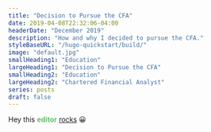 ```yaml
---
title: "Decision to Pursue the CFA"
date: 2019-04-08T22:32:06-04:00
headerDate: "December 2019"
description: "How and why I decided to pursue the CFA."
styleBaseURL: "/hugo-quickstart/build/"
image: "default.jpg"
smallHeading1: "Education"
largeHeading1: "Decision to Pursue the CFA"
smallHeading2: "Education"
largeHeading2: "Chartered Financial Analyst"
series: posts
draft: false
---
```

Hey this **<span style="color: rgb(97,189,109);">editor</span>** [rocks](http://google.com)  😀
